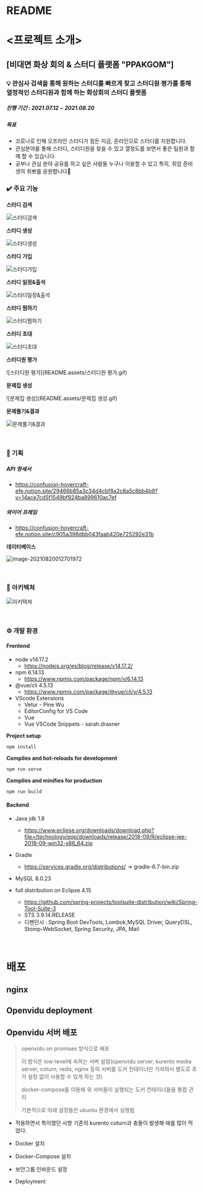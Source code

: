 # README

# <프로젝트 소개>

## [비대면 화상 회의 & 스터디 플랫폼 "PPAKGOM"]

### :bulb: 관심사 검색을 통해 원하는 스터디를 빠르게 찾고 스터디원 평가를 통해 열정적인 스터디원과 함께 하는 화상회의 스터디 플랫폼

##### 진행 기간 : 2021.07.12 ~ 2021.08.20

##### 목표

- 코로나로 인해 오프라인 스터디가 힘든 지금, 온라인으로 스터디를 지원합니다.
- 관심분야를 통해 스터디, 스터디원을 찾을 수 있고 열정도를 보면서 좋은 팀원과 함께 할 수 있습니다.
- 공부나 관심 분야 공유를 하고 싶은 사람들 누구나 이용할 수 있고 특히, 취업 준비생의 취뽀를 응원합니다🙂

### :heavy_check_mark: 주요 기능

**스터디 검색**

![스터디검색](README.assets/스터디검색.gif)

**스터디 생성**

![스터디생성](README.assets/스터디생성.gif)

**스터디 가입**

![스터디가입](README.assets/스터디가입.gif)

**스터디 일정&출석**

![스터디일정&출석](README.assets/스터디일정&출석.gif)

**스터디 찜하기**

![스터디찜하기](README.assets/스터디찜하기.gif)

**스터디 초대**

![스터디초대](README.assets/스터디초대.gif)

**스터디원 평가**

![스터디원 평가](README.assets/스터디원 평가.gif)

**문제집 생성**

![문제집 생성](README.assets/문제집 생성.gif)

**문제풀기&결과**

![문제풀기&결과](README.assets/문제풀기&결과.gif)

<br>

### 🎈 기획

##### API 명세서

- https://confusion-hovercraft-efe.notion.site/29466b85a3c34d4cbf8a2c8a5c8bb4b9?v=14ace7cd5f1549bf924ba899610ac7ef

##### 와이어 프레임

- https://confusion-hovercraft-efe.notion.site/c905a398dbb043faab420e725292e31b

**데이터베이스**

![image-20210820012701972](README.assets/image-20210820012701972.png)

<br>

### 🎨 아키텍쳐

![아키텍쳐](README.assets/아키텍쳐.png)

<br>

### :gear: 개발 환경

#### Frontend

- node v14.17.2
  - https://nodejs.org/es/blog/release/v14.17.2/
- npm 6.14.13
  - https://www.npmjs.com/package/npm/v/6.14.13
- @vue/cli 4.5.13
  - https://www.npmjs.com/package/@vue/cli/v/4.5.13
- VScode Extensions
  - Vetur - Pine Wu
  - EditorConfig for VS Code
  - Vue
  - Vue VSCode Snippets - sarah.drasner

**Project setup**

```plaintext
npm install
```

**Compiles and hot-reloads for development**

```plaintext
npm run serve
```

**Compiles and minifies for production**

```plaintext
npm run build
```

#### Backend

- Java jdk 1.8

  - https://www.eclipse.org/downloads/download.php?file=/technology/epp/downloads/release/2018-09/R/eclipse-jee-2018-09-win32-x86_64.zip

- Gradle

  - https://services.gradle.org/distributions/ -> gradle-6.7-bin.zip

- MySQL 8.0.23
- full distribution on Eclipse 4.15
  - https://github.com/spring-projects/toolsuite-distribution/wiki/Spring-Tool-Suite-3
  - STS 3.9.14.RELEASE
  - 디펜던시 : Spring Boot DevTools, Lombok,MySQL Driver, QueryDSL, Stomp-WebSocket, Spring Security, JPA, Mail

<br>

# 배포

## nginx

## Openvidu deployment

## Openvidu 서버 배포

> openvidu on promises 방식으로 배포
>
> 이 방식은 low-level에 속하는 서버 설정(openvidu server, kurento media server, coturn, redis, nginx 등의 서버를 도커 컨테이너만 가져와서 별도로 추가 설정 없이 사용할 수 있게 하는 것)
>
> docker-compose를 이용해 위 서버들이 실행되는 도커 컨테이너들을 통합 관리
>
> 기본적으로 아래 설정들은 ubuntu 환경에서 실행됨

- 적용하면서 특이했던 사항
  기존의 kurento coturn과 충돌이 발생해 애를 많이 먹었다.

- Docker 설치

- Docker-Compose 설치


- 보안그룹 인바운드 설정

 

- Deployment

